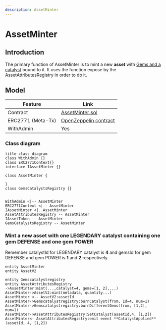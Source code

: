 ```yaml
---
description: AssetMinter
---
```


# AssetMinter

## Introduction

The primary function of AssetMinter is to mint a new **asset** with [Gems and a catalyst](../catalyst/catalyst.md) bound to it. It uses the function expose by the AssetAttributesRegistry in order to do it.

## Model

| Feature           | Link                                                                                                                        |
| ----------------- | --------------------------------------------------------------------------------------------------------------------------- |
| Contract          | [AssetMinter.sol](https://github.com/thesandboxgame/sandbox-smart-contracts/blob/master/src/solc_0.8/asset/AssetMinter.sol) |
| ERC2771 (Meta-Tx) | [OpenZeppelin contract](https://docs.openzeppelin.com/contracts/4.x/api/metatx#ERC2771Context)                              |
| WithAdmin         | Yes                                                                                                                         |

### Class diagram

```plantuml
title class diagram
class WithAdmin {}
class ERC2771Context{}
interface IAssetMinter {}

class AssetMinter {

}
class GemsCatalystsRegistry {}


WithAdmin <|-- AssetMinter
ERC2771Context <|-- AssetMinter
IAssetMinter <|..AssetMinter
AssetAttributesRegistry -- AssetMinter
IAssetToken -- AssetMinter
GemsCatalystsRegistry -- AssetMinter
```

### Mint a new asset with one LEGENDARY catalyst containing one gem DEFENSE and one gem POWER

Remember catalystId for LEGENDARY catalyst is **4** and gemsId for gem DEFENSE and gem POWER is **1** and **2** respectively.

```plantuml
entity AssetMinter
entity AssetV2

entity Gemscatalystregistry
entity AssetAttributesRegistry
->AssetMinter:mint(...,catalyst=4, gems=[1, 2],...)
AssetMinter->AssetV2:mint(metadata, quantity...)
AssetMinter <-- AssetV2:assetId
AssetMinter->Gemscatalystregistry:burnCatalyst(from, Id=4, num=1)
AssetMinter->Gemscatalystregistry:burnDifferentGems(from, [1,2], num=1)
AssetMinter->AssetAttributesRegistry:SetCatalyst(assetId,4, [1,2])
AssetMinter<- AssetAttributesRegistry:emit event **CatalystApplied**(assetId, 4, [1,2])

```
